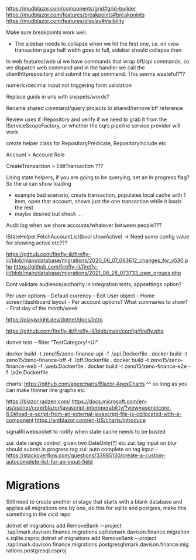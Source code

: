 https://mudblazor.com/components/grid#grid-builder
https://mudblazor.com/features/breakpoints#breakpoints
https://mudblazor.com/features/display#visibility

Make sure breakpoints work well.
 - The sidebar needs to collapse when we hit the first one, i.e. on view transaction page half width goes to full, sidebar should collapse then

In web features/web ui we have commands that wrap bff/api commands, so we dispatch web command and in the handler we call the clienthttprepository and submit the api command.  This seems wasteful???

numeric/decimal input not triggering form validation

Replace guids in urls with snippets/words?

Rename shared command/query projects to shared/remove bff reference

Review uses if IRepository and verify if we need to grab it from the IServiceScopeFactory, or whether the cqrs pipeline service provider will work

create helper class for RepositoryPredicate<T>, RepositoryInclude<T> etc

Account > Account Role

CreateTransaction > EditTransaction ???

Using state helpers, if you are going to be querying, set an in progress flag?  So the ui can show loading
 - example bad scenario, create transaction, populates local cache with 1 item, open that account, shows just the one transaction while it loads the rest
 - maybe desired but check ...

Audit log when we share accounts/whatever between people???

IStateHelper.FetchAccountList(bool showActive) -> Need some config value for showing active etc???

https://github.com/firefly-iii/firefly-iii/blob/main/database/migrations/2020_06_07_063612_changes_for_v530.php
https://github.com/firefly-iii/firefly-iii/blob/main/database/migrations/2021_08_28_073733_user_groups.php

Dont validate audience/authority in integration tests, appsettings option?


Per user options
	-	Default currency
	-	Edit User object
	-	Home screen/dashboard layout
	-	Per account options?  What summaries to show?
	-	First day of the month/week

https://playwright.dev/dotnet/docs/intro

https://github.com/firefly-iii/firefly-iii/blob/main/config/firefly.php

dotnet test --filter "TestCategory!=UI"


docker build -t zeno15/zeno-finance-api -f .\api.Dockerfile .
docker build -t zeno15/zeno-finance-bff -f .\bff.Dockerfile .
docker build -t zeno15/zeno-finance-web -f .\web.Dockerfile .
docker build -t zeno15/zeno-finance-e2e -f .\e2e.Dockerfile .

charts:
https://github.com/apexcharts/Blazor-ApexCharts
^^ so long as you can make thinner line graphs etc


https://blazor.radzen.com/
https://docs.microsoft.com/en-us/aspnet/core/blazor/javascript-interoperability/?view=aspnetcore-6.0#load-a-script-from-an-external-javascript-file-js-collocated-with-a-component
https://antblazor.com/en-US/charts/introduce

signalR/websocket to notify when state cache needs to be busted

zui: date range control, given two DateOnly(?) etc
zui: tag input on blur should submit in progress tag
zui: auto complete on tag input
	-	https://stackoverflow.com/questions/33985130/create-a-custom-autocomplete-list-for-an-input-field

# Migrations

Still need to create another ci stage that starts with a blank database and applies all migrations one by one, do this for sqlite and postgres, make this something in the cicd repo

dotnet ef migrations add RemoveBank --project .\api\mark.davison.finance.migrations.sqlite\mark.davison.finance.migrations.sqlite.csproj
dotnet ef migrations add RemoveBank --project .\api\mark.davison.finance.migrations.postgresql\mark.davison.finance.migrations.postgresql.csproj